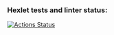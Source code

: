 ### Hexlet tests and linter status:
[![Actions Status](https://github.com/Katerus16/frontend-project-46/actions/workflows/hexlet-check.yml/badge.svg)](https://github.com/Katerus16/frontend-project-46/actions)